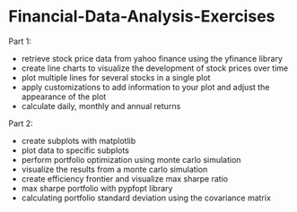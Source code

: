 # Financial-Data-Analysis-Exercises

Part 1:

- retrieve stock price data from yahoo finance using the yfinance library
- create line charts to visualize the development of stock prices over time
- plot multiple lines for several stocks in a single plot
- apply customizations to add information to your plot and adjust the appearance of the plot
- calculate daily, monthly and annual returns

Part 2:
- create subplots with matplotlib
- plot data to specific subplots
- perform portfolio optimization using monte carlo simulation
- visualize the results from a monte carlo simulation
- create efficiency frontier and visualize max sharpe ratio
- max sharpe portfolio with pypfopt library
- calculating portfolio standard deviation using the covariance matrix
